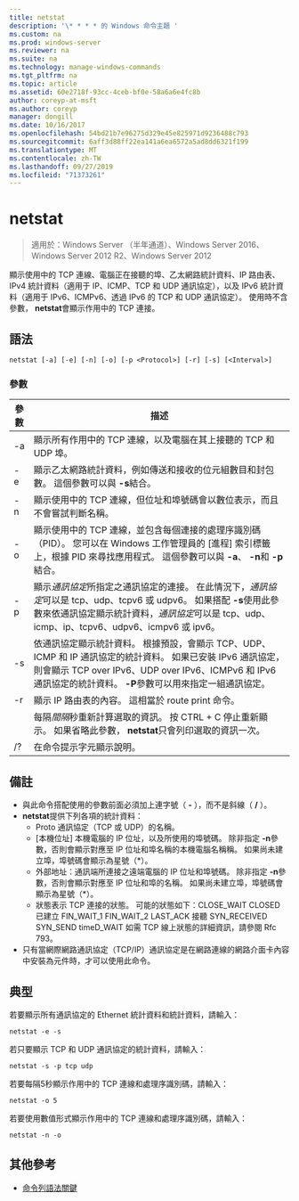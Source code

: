 ```yaml
---
title: netstat
description: '\* * * * 的 Windows 命令主題 '
ms.custom: na
ms.prod: windows-server
ms.reviewer: na
ms.suite: na
ms.technology: manage-windows-commands
ms.tgt_pltfrm: na
ms.topic: article
ms.assetid: 60e2718f-93cc-4ceb-bf0e-58a6a6e4fc8b
author: coreyp-at-msft
ms.author: coreyp
manager: dongill
ms.date: 10/16/2017
ms.openlocfilehash: 54bd21b7e96275d329e45e825971d9236488c793
ms.sourcegitcommit: 6aff3d88ff22ea141a6ea6572a5ad8dd6321f199
ms.translationtype: MT
ms.contentlocale: zh-TW
ms.lasthandoff: 09/27/2019
ms.locfileid: "71373261"
---
```

# <a name="netstat"></a>netstat

>適用於：Windows Server （半年通道）、Windows Server 2016、Windows Server 2012 R2、Windows Server 2012

顯示使用中的 TCP 連線、電腦正在接聽的埠、乙太網路統計資料、IP 路由表、IPv4 統計資料（適用于 IP、ICMP、TCP 和 UDP 通訊協定），以及 IPv6 統計資料（適用于 IPv6、ICMPv6、透過 IPv6 的 TCP 和 UDP 通訊協定）。 使用時不含參數， **netstat**會顯示作用中的 TCP 連接。 

## <a name="syntax"></a>語法
```
netstat [-a] [-e] [-n] [-o] [-p <Protocol>] [-r] [-s] [<Interval>]
```

### <a name="parameters"></a>參數

|   參數   |                                                                                                                                              描述                                                                                                                                              |
|---------------|-------------------------------------------------------------------------------------------------------------------------------------------------------------------------------------------------------------------------------------------------------------------------------------------------------|
|      -a       |                                                                                                   顯示所有作用中的 TCP 連線，以及電腦在其上接聽的 TCP 和 UDP 埠。                                                                                                   |
|      -e       |                                                                                 顯示乙太網路統計資料，例如傳送和接收的位元組數目和封包數。 這個參數可以與 **-s**結合。                                                                                  |
|      -n       |                                                                               顯示使用中的 TCP 連線，但位址和埠號碼會以數位表示，而且不會嘗試判斷名稱。                                                                               |
|      -o       |                          顯示使用中的 TCP 連線，並包含每個連接的處理序識別碼（PID）。 您可以在 Windows 工作管理員的 [進程] 索引標籤上，根據 PID 來尋找應用程式。 這個參數可以與 **-a**、 **-n**和 **-p**結合。                           |
| -p <Protocol> |               顯示*通訊協定*所指定之通訊協定的連接。 在此情況下，*通訊協定*可以是 tcp、udp、tcpv6 或 udpv6。 如果搭配 **-s**使用此參數來依通訊協定顯示統計資料，*通訊協定*可以是 tcp、udp、icmp、ip、tcpv6、udpv6、icmpv6 或 ipv6。                |
|      -s       | 依通訊協定顯示統計資料。 根據預設，會顯示 TCP、UDP、ICMP 和 IP 通訊協定的統計資料。 如果已安裝 IPv6 通訊協定，則會顯示 TCP over IPv6、UDP over IPv6、ICMPv6 和 IPv6 通訊協定的統計資料。 **-P**參數可以用來指定一組通訊協定。 |
|      -r       |                                                                                                     顯示 IP 路由表的內容。 這相當於 route print 命令。                                                                                                     |
|  <Interval>   |                                                        每隔*間隔*秒重新計算選取的資訊。 按 CTRL + C 停止重新顯示。 如果省略此參數， **netstat**只會列印選取的資訊一次。                                                         |
|      /?       |                                                                                                                                 在命令提示字元顯示說明。                                                                                                                                  |

## <a name="remarks"></a>備註
-   與此命令搭配使用的參數前面必須加上連字號（ **-** ），而不是斜線（ **/** ）。
-   **netstat**提供下列各項的統計資料：
    -   Proto 通訊協定（TCP 或 UDP）的名稱。
    -   [本機位址] 本機電腦的 IP 位址，以及所使用的埠號碼。 除非指定 **-n**參數，否則會顯示對應至 IP 位址和埠名稱的本機電腦名稱稱。 如果尚未建立埠，埠號碼會顯示為星號（*）。
    -   外部地址：通訊端所連接之遠端電腦的 IP 位址和埠號碼。 除非指定 **-n**參數，否則會顯示對應至 IP 位址和埠的名稱。 如果尚未建立埠，埠號碼會顯示為星號（*）。
    -   狀態表示 TCP 連接的狀態。 可能的狀態如下：CLOSE_WAIT CLOSED 已建立 FIN_WAIT_1 FIN_WAIT_2 LAST_ACK 接聽 SYN_RECEIVED SYN_SEND timeD_WAIT 如需 TCP 線上狀態的詳細資訊，請參閱 Rfc 793。
-   只有當網際網路通訊協定（TCP/IP）通訊協定是在網路連線的網路介面卡內容中安裝為元件時，才可以使用此命令。

## <a name="BKMK_Examples"></a>典型
若要顯示所有通訊協定的 Ethernet 統計資料和統計資料，請輸入：
```
netstat -e -s
```
若只要顯示 TCP 和 UDP 通訊協定的統計資料，請輸入：
```
netstat -s -p tcp udp
```
若要每隔5秒顯示作用中的 TCP 連線和處理序識別碼，請輸入：
```
netstat -o 5
```
若要使用數值形式顯示作用中的 TCP 連線和處理序識別碼，請輸入：
```
netstat -n -o
```

## <a name="additional-references"></a>其他參考
-   [命令列語法關鍵](command-line-syntax-key.md)
